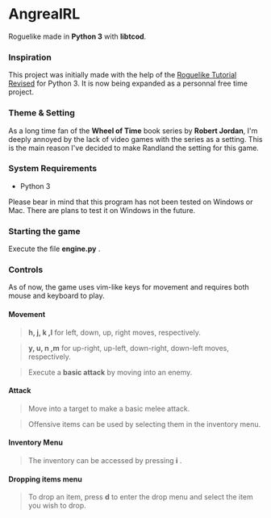 # AngrealRL
Roguelike made in __Python 3__ with __libtcod__. 

### Inspiration
This project was initially made with the help of the [Roguelike Tutorial Revised](http://rogueliketutorials.com/ "Roguelike Tutorial Revised") for Python 3. It is now being expanded as a personnal free time project.

### Theme & Setting
As a long time fan of the __Wheel of Time__ book series by __Robert Jordan__, I'm deeply annoyed by the lack of video games with the series as a setting. This is the main reason I've decided to make Randland the setting for this game.

### System Requirements 
- Python 3

Please bear in mind that this program has not been tested on Windows or Mac. There are plans to test it on Windows in the future.

### Starting the game
Execute the file __engine.py__ .

### Controls
As of now, the game uses vim-like keys for movement and requires both mouse and keyboard to play.

#### Movement
> __h, j, k ,l__ for left, down, up, right moves, respectively.

> __y, u, n ,m__ for up-right, up-left, down-right, down-left moves, respectively.

> Execute a __basic attack__ by moving into an enemy.

#### Attack
> Move into a target to make a basic melee attack.

> Offensive items can be used by selecting them in the inventory menu.

#### Inventory Menu
> The inventory can be accessed by pressing __i__ .

#### Dropping items menu
>To drop an item, press __d__ to enter the drop menu and select the item you wish to drop.